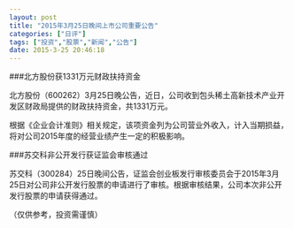 ```yaml
---
layout: post
title: "2015年3月25日晚间上市公司重要公告"
categories: ["日评"]
tags: ["投资","股票","新闻","公告"]
date: 2015-3-25 20:46:18
---
```

###北方股份获1331万元财政扶持资金

北方股份（600262）3月25日晚公告，近日，公司收到包头稀土高新技术产业开发区财政局提供的财政扶持资金，共1331万元。

根据《企业会计准则》相关规定，该项资金列为公司营业外收入，计入当期损益，将对公司2015年度的经营业绩产生一定的积极影响。

###苏交科非公开发行获证监会审核通过

苏交科（300284）25日晚间公告，证监会创业板发行审核委员会于2015年3月25日对公司非公开发行股票的申请进行了审核。根据审核结果，公司本次非公开发行股票的申请获得通过。

（仅供参考，投资需谨慎）
